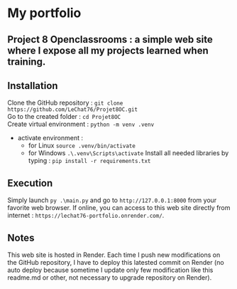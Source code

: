 # My portfolio
## Project 8 Openclassrooms : a simple web site where I expose all my projects learned when training.
## Installation
Clone the GitHub repository : `git clone https://github.com/LeChat76/Projet8OC.git`  
Go to the created folder : `cd Projet8OC`  
Create virtual environment : `python -m venv .venv`
- activate environment :
    * for Linux `source .venv/bin/activate`
    * for Windows `.\.venv\Scripts\activate`
Install all needed libraries by typing : `pip install -r requirements.txt`
## Execution
Simply launch `py .\main.py` and go to `http://127.0.0.1:8000` from your favorite web browser.
If online, you can access to this web site directly from internet : `https://lechat76-portfolio.onrender.com/`.
## Notes
This web site is hosted in Render. Each time I push new modifications on the GitHub repository, I have to deploy this latested commit on Render (no auto deploy because sometime I update only few modification like this readme.md or other, not necessary to upgrade repository on Render).
